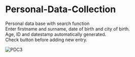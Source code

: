 # Personal-Data-Collection
Personal data base with search function<br>
Enter firstname and surname, date of birth and city of birth.<br>
Age, ID and datestamp automatically generated.<br>
Check button before adding new entry.<p>
  
![PDC3](https://user-images.githubusercontent.com/38325801/94917205-69294680-04b0-11eb-98b6-47a6211174d3.png)
  
